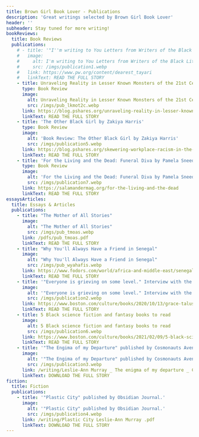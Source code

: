 ```yaml
---
title: Brown Girl Book Lover - Publications
description: 'Great writings selected by Brown Girl Book Lover'
header: ''
subheader: Stay tuned for more writing!
bookReviews:
  title: Book Reviews
  publications:
    # - title: '"I''m writing to You Letters from Writers of the Black Literary Community."'
    #   image:
    #     alt: I'm writing to You Letters from Writers of the Black Literary Community.
    #     src: /imgs/publication1.webp
    #   link: https://www.pw.org/content/dearest_tayari
    #   linkText: READ THE FULL STORY
    - title: Unraveling Reality in Lesser Known Monsters of the 21st Century
      type: Book Review
      image:
        alt: Unraveling Reality in Lesser Known Monsters of the 21st Century
        src: /imgs/pub_lkmot2c.webp
      link: https://blog.pshares.org/unraveling-reality-in-lesser-known-monsters-of-the-21st-century/
      linkText: READ THE FULL STORY
    - title: 'The Other Black Girl by Zakiya Harris'
      type: Book Review
      image:
        alt: 'Book Review: The Other Black Girl by Zakiya Harris'
        src: /imgs/publication5.webp
      link: https://blog.pshares.org/skewering-workplace-racism-in-the-other-black-girl/
      linkText: READ THE FULL STORY
    - title: 'For the Living and the Dead: Funeral Diva by Pamela Sneed'
      type: Book Review
      image:
        alt: 'For the Living and the Dead: Funeral Diva by Pamela Sneed'
        src: /imgs/publication7.webp
      link: https://salamandermag.org/for-the-living-and-the-dead
      linkText: READ THE FULL STORY
essaysArticles:
  title: Essays & Articles
  publications:
    - title: "The Mother of All Stories"
      image:
        alt: "The Mother of All Stories"
        src: /imgs/pub_tmoas.webp
      link: /pdfs/pub_tmoas.pdf
      linkText: READ THE FULL STORY
    - title: "Why You'll Always Have a Friend in Senegal"
      image:
        alt: "Why You'll Always Have a Friend in Senegal"
        src: /imgs/pub_wyahafis.webp
      link: https://www.fodors.com/world/africa-and-middle-east/senegal/experiences/news/why-youll-always-have-a-friend-in-senegal
      linkText: READ THE FULL STORY
    - title: '"Everyone is grieving on some level." Interview with the author Grace Talusan.'
      image:
        alt: '"Everyone is grieving on some level." Interview with the author Grace Talusan.'
        src: /imgs/publication2.webp
      link: https://www.boston.com/culture/books/2020/10/13/grace-talusan-boston-book-festival-essential-worker-short-story
      linkText: READ THE FULL STORY
    - title: 5 Black science fiction and fantasy books to read
      image:
        alt: 5 Black science fiction and fantasy books to read
        src: /imgs/publication6.webp
      link: https://www.boston.com/culture/books/2021/02/09/5-black-science-fiction-and-fantasy-books-to-read/
      linkText: READ THE FULL STORY
    - title: '"The Engima of my Departure" published by Cosmonauts Avenue.'
      image:
        alt: '"The Engima of my Departure" published by Cosmonauts Avenue.'
        src: /imgs/publication3.webp
      link: /writing/Leslie-Ann Murray _ The enigma of my departure _ Cosmonauts Avenue.pdf
      linkText: DOWNLOAD THE FULL STORY
fiction:
  title: Fiction
  publications:
    - title: '"Plastic City" published by Obsidian Journal.'
      image:
        alt: '"Plastic City" published by Obsidian Journal.'
        src: /imgs/publication4.webp
      link: /writing/Plastic City Leslie-Ann Murray .pdf
      linkText: DOWNLOAD THE FULL STORY
---
```

